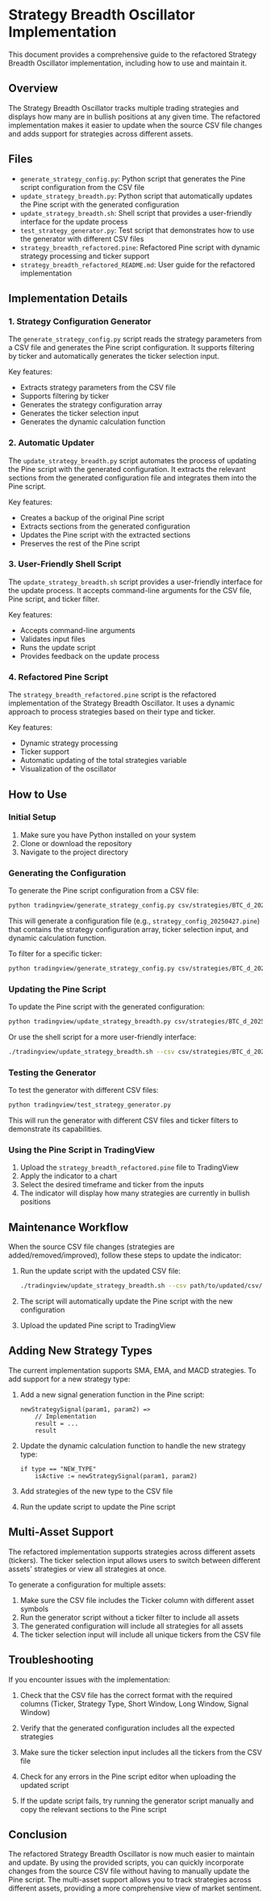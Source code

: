 # Strategy Breadth Oscillator Implementation

This document provides a comprehensive guide to the refactored Strategy Breadth Oscillator implementation, including how to use and maintain it.

## Overview

The Strategy Breadth Oscillator tracks multiple trading strategies and displays how many are in bullish positions at any given time. The refactored implementation makes it easier to update when the source CSV file changes and adds support for strategies across different assets.

## Files

- `generate_strategy_config.py`: Python script that generates the Pine script configuration from the CSV file
- `update_strategy_breadth.py`: Python script that automatically updates the Pine script with the generated configuration
- `update_strategy_breadth.sh`: Shell script that provides a user-friendly interface for the update process
- `test_strategy_generator.py`: Test script that demonstrates how to use the generator with different CSV files
- `strategy_breadth_refactored.pine`: Refactored Pine script with dynamic strategy processing and ticker support
- `strategy_breadth_refactored_README.md`: User guide for the refactored implementation

## Implementation Details

### 1. Strategy Configuration Generator

The `generate_strategy_config.py` script reads the strategy parameters from a CSV file and generates the Pine script configuration. It supports filtering by ticker and automatically generates the ticker selection input.

Key features:
- Extracts strategy parameters from the CSV file
- Supports filtering by ticker
- Generates the strategy configuration array
- Generates the ticker selection input
- Generates the dynamic calculation function

### 2. Automatic Updater

The `update_strategy_breadth.py` script automates the process of updating the Pine script with the generated configuration. It extracts the relevant sections from the generated configuration file and integrates them into the Pine script.

Key features:
- Creates a backup of the original Pine script
- Extracts sections from the generated configuration
- Updates the Pine script with the extracted sections
- Preserves the rest of the Pine script

### 3. User-Friendly Shell Script

The `update_strategy_breadth.sh` script provides a user-friendly interface for the update process. It accepts command-line arguments for the CSV file, Pine script, and ticker filter.

Key features:
- Accepts command-line arguments
- Validates input files
- Runs the update script
- Provides feedback on the update process

### 4. Refactored Pine Script

The `strategy_breadth_refactored.pine` script is the refactored implementation of the Strategy Breadth Oscillator. It uses a dynamic approach to process strategies based on their type and ticker.

Key features:
- Dynamic strategy processing
- Ticker support
- Automatic updating of the total strategies variable
- Visualization of the oscillator

## How to Use

### Initial Setup

1. Make sure you have Python installed on your system
2. Clone or download the repository
3. Navigate to the project directory

### Generating the Configuration

To generate the Pine script configuration from a CSV file:

```bash
python tradingview/generate_strategy_config.py csv/strategies/BTC_d_20250427.csv
```

This will generate a configuration file (e.g., `strategy_config_20250427.pine`) that contains the strategy configuration array, ticker selection input, and dynamic calculation function.

To filter for a specific ticker:

```bash
python tradingview/generate_strategy_config.py csv/strategies/BTC_d_20250427.csv BTC-USD
```

### Updating the Pine Script

To update the Pine script with the generated configuration:

```bash
python tradingview/update_strategy_breadth.py csv/strategies/BTC_d_20250427.csv tradingview/strategy_breadth_refactored.pine
```

Or use the shell script for a more user-friendly interface:

```bash
./tradingview/update_strategy_breadth.sh --csv csv/strategies/BTC_d_20250427.csv --pine tradingview/strategy_breadth_refactored.pine
```

### Testing the Generator

To test the generator with different CSV files:

```bash
python tradingview/test_strategy_generator.py
```

This will run the generator with different CSV files and ticker filters to demonstrate its capabilities.

### Using the Pine Script in TradingView

1. Upload the `strategy_breadth_refactored.pine` file to TradingView
2. Apply the indicator to a chart
3. Select the desired timeframe and ticker from the inputs
4. The indicator will display how many strategies are currently in bullish positions

## Maintenance Workflow

When the source CSV file changes (strategies are added/removed/improved), follow these steps to update the indicator:

1. Run the update script with the updated CSV file:
   ```bash
   ./tradingview/update_strategy_breadth.sh --csv path/to/updated/csv/file.csv
   ```

2. The script will automatically update the Pine script with the new configuration

3. Upload the updated Pine script to TradingView

## Adding New Strategy Types

The current implementation supports SMA, EMA, and MACD strategies. To add support for a new strategy type:

1. Add a new signal generation function in the Pine script:
   ```pine
   newStrategySignal(param1, param2) =>
       // Implementation
       result = ...
       result
   ```

2. Update the dynamic calculation function to handle the new strategy type:
   ```pine
   if type == "NEW_TYPE"
       isActive := newStrategySignal(param1, param2)
   ```

3. Add strategies of the new type to the CSV file

4. Run the update script to update the Pine script

## Multi-Asset Support

The refactored implementation supports strategies across different assets (tickers). The ticker selection input allows users to switch between different assets' strategies or view all strategies at once.

To generate a configuration for multiple assets:

1. Make sure the CSV file includes the Ticker column with different asset symbols
2. Run the generator script without a ticker filter to include all assets
3. The generated configuration will include all strategies for all assets
4. The ticker selection input will include all unique tickers from the CSV file

## Troubleshooting

If you encounter issues with the implementation:

1. Check that the CSV file has the correct format with the required columns (Ticker, Strategy Type, Short Window, Long Window, Signal Window)

2. Verify that the generated configuration includes all the expected strategies

3. Make sure the ticker selection input includes all the tickers from the CSV file

4. Check for any errors in the Pine script editor when uploading the updated script

5. If the update script fails, try running the generator script manually and copy the relevant sections to the Pine script

## Conclusion

The refactored Strategy Breadth Oscillator is now much easier to maintain and update. By using the provided scripts, you can quickly incorporate changes from the source CSV file without having to manually update the Pine script. The multi-asset support allows you to track strategies across different assets, providing a more comprehensive view of market sentiment.